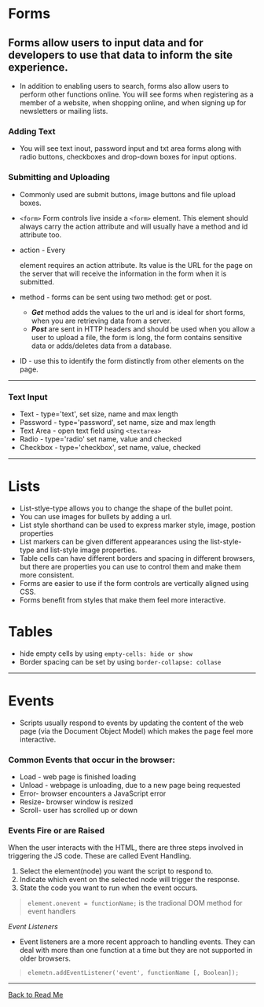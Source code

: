# Forms

## Forms allow users to input data and for developers to use that data to inform the site experience.

* In addition to enabling users to search, forms also allow users to perform other functions online. You will see forms when registering as a member of a website, when shopping online, and when signing up for newsletters or mailing lists.

### Adding Text

* You will see text inout, password input and txt area forms along with radio buttons, checkboxes and drop-down boxes for input options.

### Submitting and Uploading

* Commonly used are submit buttons, image buttons and file upload boxes.

* `<form>` Form controls live inside a `<form>` element. This element should always carry the action attribute and will usually have a method and id attribute too.

* action - Every <form> element requires an action attribute. Its value is the URL for the page on the server that will receive the information in the form when it is submitted.
* method - forms can be sent using two method: get or post. 
    * ***Get*** method adds the values to the url and is ideal for short forms, when you are retrieving data from a server. 
    * ***Post*** are sent in HTTP headers and should be used when you allow a user to upload a file, the form is long, the form contains sensitive data or adds/deletes data from a database. 
* ID - use this to identify the form distinctly from other elements on the page.    

---

### Text Input

* Text - type='text', set size, name and max length
* Password -  type='password', set name, size and max length
* Text Area - open text field using `<textarea>`
* Radio - type='radio' set name, value and checked
* Checkbox - type='checkbox', set name, value, checked

---

# Lists

* List-stlye-type allows you to change the shape of the bullet point.
* You can use images for bullets by adding a url.
* List style shorthand can be used to express marker style, image, postion properties
* List markers can be given different appearances using the list-style-type and list-style image properties.
* Table cells can have different borders and spacing in different browsers, but there are properties you can use to control them and make them more consistent.
* Forms are easier to use if the form controls are vertically aligned using CSS.
* Forms benefit from styles that make them feel more interactive.

# Tables

* hide empty cells by using `empty-cells: hide or show`
* Border spacing can be set by using `border-collapse: collase`

---

# Events

* Scripts usually respond to events by updating the content of the web page (via the Document Object Model) which makes the page feel more interactive.

### Common Events that occur in the browser:

* Load - web page is finished loading
* Unload - webpage is unloading, due to a new page being requested
* Error- browser encounters a JavaScript error
* Resize- browser window is resized
* Scroll- user has scrolled up or down


### Events Fire or are Raised

When the user interacts with the HTML, there are three steps involved in triggering the JS code. These are called Event Handling.

1. Select the element(node) you want the script to respond to.
1. Indicate which event on the selected node will trigger the response.
1. State the code you want to run when the event occurs.

>`element.onevent = functionName;` is the tradional DOM method for event handlers

*Event Listeners*

* Event listeners are a more recent approach to handling events. They can deal with more than one function at a time but they are not supported in older browsers.

>`elemetn.addEventListener('event', functionName [, Boolean]);`

---


[Back to Read Me](../README.md)